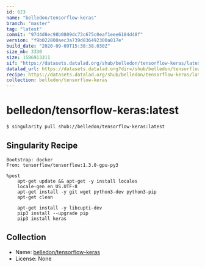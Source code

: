 ```yaml
---
id: 623
name: "belledon/tensorflow-keras"
branch: "master"
tag: "latest"
commit: "97d4d8ec98b0809dc73c675c0eaf1eee6184d48f"
version: "f9b022800aec3a739d836492300a817e"
build_date: "2020-09-09T15:38:38.030Z"
size_mb: 3330
size: 1586913311
sif: "https://datasets.datalad.org/shub/belledon/tensorflow-keras/latest/2020-09-09-97d4d8ec-f9b02280/f9b022800aec3a739d836492300a817e.simg"
datalad_url: https://datasets.datalad.org?dir=/shub/belledon/tensorflow-keras/latest/2020-09-09-97d4d8ec-f9b02280/
recipe: https://datasets.datalad.org/shub/belledon/tensorflow-keras/latest/2020-09-09-97d4d8ec-f9b02280/Singularity
collection: belledon/tensorflow-keras
---
```


# belledon/tensorflow-keras:latest

```bash
$ singularity pull shub://belledon/tensorflow-keras:latest
```

## Singularity Recipe

```singularity
Bootstrap: docker
From: tensorflow/tensorflow:1.3.0-gpu-py3

%post
    apt-get update && apt-get -y install locales
    locale-gen en_US.UTF-8
    apt-get install -y git wget python3-dev python3-pip
    apt-get clean

    apt-get install -y libcupti-dev
    pip3 install --upgrade pip
    pip3 install keras
```

## Collection

 - Name: [belledon/tensorflow-keras](https://github.com/belledon/tensorflow-keras)
 - License: None

